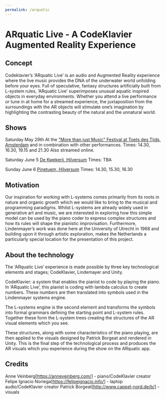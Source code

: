 ```yaml
---
permalink: /arquatic
---
```


# ARquatic Live - A CodeKlavier Augmented Reality Experience

## Concept

Codeklavier’s ‘ARquatic Live’ is an audio and Augmented Reality experience where the live music provides the DNA of the underwater world unfolding before your eyes. Full of speculative, fantasy structures artificially built from L-system rules, ‘ARquatic Live’ superimposes unusual aquatic inspired objects in everyday environments. Whether you attend a live performance or tune in at home for a streamed experience, the juxtaposition from the surroundings with the AR objects will stimulate one’s imagination by highlighting the contrasting beauty of the natural and the unnatural world.

## Shows
Saturday May 29th
At the ["More than just Music" Festival at Toets des Tijds, Amsterdam](toetsdestijds.nl) and in combination with other performances.
Times: 14.30, 16.30, 19.15 and 21.30
Also streamed online.

Saturday June 5
[De Kwekerij, Hilversum](https://www.dekwekerijhilversum.nl/)
Times: TBA

Sunday June 6
[Pinetuem, Hilversum](https://pinetum.nl/)
Times: 14.30, 15.30, 16.30

## Motivation
Our inspiration for working with L-systems comes primarily from its roots in nature and organic growth which we would like to bring to the musical and programming paradigms. Whilst L-systems are already widely used in generative art and music, we are interested in exploring how this simple model can be used by the piano coder to express complex structures and how its rules will shape the pianistic improvisation. Furthermore, Lindenmayer’s work was done here at the University of Utrecht in 1968 and building upon it through artistic exploration, makes the Netherlands a particularly special location for the presentation of this project.


## About the technology
The ‘ARquatic Live’ experience is made possible by three key technological elements and stages; CodeKlavier, Lindemayer and Unity.

CodeKlavier: a system that enables the pianist to code by playing the piano. In ‘ARquatic Live’, this pianist is coding with lambda calculus to create numbers. These numbers are then translated into symbols used in the Lindenmayer systems engine. 

The L-systems engine is the second element and transforms the symbols into formal grammars defining the starting point and L-system rules. Together these form the L-system trees creating the structures of the AR visual elements which you see.

These structures, along with some characteristics of the piano playing, are then applied to the visuals designed by Patrick Borgeat and rendered in Unity. This is the final step of the technological process and produces the AR visuals which you experience during the show on the ARquatic app.

## Credits
Anne Veinberg[https://anneveinberg.com/] - piano/CodeKlavier creator
Felipe Ignacio Noriega[https://felipeignacio.info/] - laptop audio/CodeKlavier creator
Patrick Borgeat[http://www.cappel-nord.de/b/] - visuals

